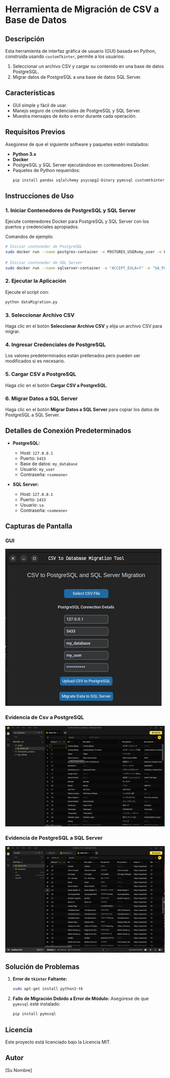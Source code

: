 # Herramienta de Migración de CSV a Base de Datos

## Descripción
Esta herramienta de interfaz gráfica de usuario (GUI) basada en Python, construida usando `customTkinter`, permite a los usuarios:

1. Seleccionar un archivo CSV y cargar su contenido en una base de datos PostgreSQL.
2. Migrar datos de PostgreSQL a una base de datos SQL Server.

## Características
- GUI simple y fácil de usar.
- Manejo seguro de credenciales de PostgreSQL y SQL Server.
- Muestra mensajes de éxito o error durante cada operación.

## Requisitos Previos
Asegúrese de que el siguiente software y paquetes estén instalados:

- **Python 3.x**
- **Docker**
- PostgreSQL y SQL Server ejecutándose en contenedores Docker.
- Paquetes de Python requeridos:
    ```bash
    pip install pandas sqlalchemy psycopg2-binary pymssql customtkinter
    ```

## Instrucciones de Uso

### 1. Iniciar Contenedores de PostgreSQL y SQL Server

Ejecute contenedores Docker para PostgreSQL y SQL Server con los puertos y credenciales apropiados.

Comandos de ejemplo:
```bash
# Iniciar contenedor de PostgreSQL
sudo docker run --name postgres-container -e POSTGRES_USER=my_user -e POSTGRES_PASSWORD=<someone> -p 5433:5432 -d postgres

# Iniciar contenedor de SQL Server
sudo docker run --name sqlserver-container -e "ACCEPT_EULA=Y" -e "SA_PASSWORD=<someone> " -p 1433:1433 -d mcr.microsoft.com/mssql/server
```

### 2. Ejecutar la Aplicación

Ejecute el script con:
```bash
python dataMigration.py
```

### 3. Seleccionar Archivo CSV

Haga clic en el botón **Seleccionar Archivo CSV** y elija un archivo CSV para migrar.

### 4. Ingresar Credenciales de PostgreSQL
Los valores predeterminados están prellenados pero pueden ser modificados si es necesario.

### 5. Cargar CSV a PostgreSQL
Haga clic en el botón **Cargar CSV a PostgreSQL**.

### 6. Migrar Datos a SQL Server
Haga clic en el botón **Migrar Datos a SQL Server** para copiar los datos de PostgreSQL a SQL Server.

## Detalles de Conexión Predeterminados

- **PostgreSQL:**
    - Host: `127.0.0.1`
    - Puerto: `5433`
    - Base de datos: `my_database`
    - Usuario: `my_user`
    - Contraseña: `<someone>`

- **SQL Server:**
    - Host: `127.0.0.1`
    - Puerto: `1433`
    - Usuario: `sa`
    - Contraseña: `<someone> `

## Capturas de Pantalla

### GUI
![alt text](image.png)

### Evidencia de Csv a PostgreSQL
![alt text](image-1.png)

### Evidencia de PostgreSQL a SQL Server
![alt text](image-2.png)

## Solución de Problemas
1. **Error de `tkinter` Faltante:**
     ```bash
     sudo apt-get install python3-tk
     ```
2. **Fallo de Migración Debido a Error de Módulo:**
     Asegúrese de que `pymssql` esté instalado:
     ```bash
     pip install pymssql
     ```

## Licencia
Este proyecto está licenciado bajo la Licencia MIT.

## Autor
[Su Nombre]

